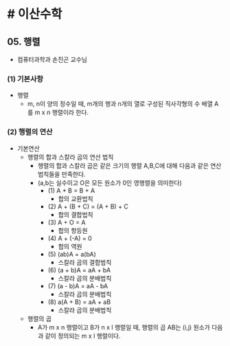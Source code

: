 # # 이산수학

## 05. 행렬

- 컴퓨터과학과 손진곤 교수님

### (1) 기본사항

- 행렬
    - m, n이 양의 정수일 때, m개의 행과 n개의 열로 구성된 직사각형의 수 배열 A를 m x n 행렬이라 한다.

### (2) 행렬의 연산

- 기본연산
    - 행렬의 합과 스칼라 곱의 연산 법칙
        - 행렬의 합과 스칼라 곱은 같은 크기의 행렬 A,B,C에 대해 다음과 같은 연산법칙들을 만족한다.
        - (a,b는 실수이고 O은 모든 원소가 0인 영행렬을 의미한다)
            - (1) A + B = B + A
                - 합의 교환법칙
            - (2) A + (B + C) = (A + B) + C
                - 합의 결합법칙
            - (3) A + O = A
                - 합의 항등원
            - (4) A + (-A) = 0
                - 합의 역원
            - (5) (ab)A = a(bA)
                - 스칼라 곱의 결합법칙
            - (6) (a + b)A = aA + bA
                - 스칼라 곱의 분배법칙
            - (7) (a - b)A = aA - bA
                - 스칼라 곱의 분배법칙
            - (8) a(A + B) = aA + aB
                - 스칼라 곱의 분배법칙
    - 행렬의 곱
        - A가 m x n 행렬이고 B가 n x l 행렬일 때, 행렬의 곱 AB는 (i,j) 원소가 다음과 같이 정의되는 m x l 행렬이다.
